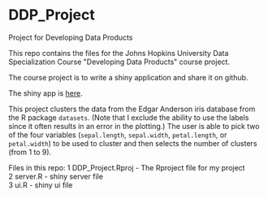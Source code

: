 # DDP_Project
Project for Developing Data Products

This repo contains the files for the Johns Hopkins University Data 
Specialization Course "Developing Data Products" course project.

The course project is to write a shiny application and share it on github.

The shiny app is [here](https://evohnave.shinyapps.io/ddp_project).

This project clusters the data from the Edgar Anderson iris database from the R
package `datasets`.  (Note that I exclude the ability to use the labels since it
often results in an error in the plotting.)  The user is able to pick two of the 
four variables (`sepal.length`, `sepal.width`, `petal.length`, or `petal.width`)
to be used to cluster and then selects the number of clusters (from 1 to 9). 

Files in this repo:
1 DDP_Project.Rproj - The Rproject file for my project  
2 server.R - shiny server file  
3 ui.R - shiny ui file  


